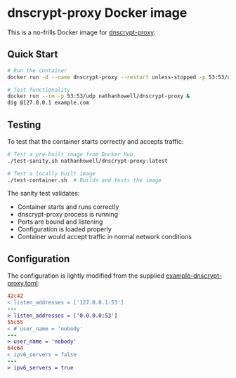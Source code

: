 # dnscrypt-proxy Docker image

This is a no-frills Docker image for [dnscrypt-proxy](https://github.com/DNSCrypt/dnscrypt-proxy).

## Quick Start

```bash
# Run the container
docker run -d --name dnscrypt-proxy --restart unless-stopped -p 53:53/udp nathanhowell/dnscrypt-proxy

# Test functionality
docker run --rm -p 53:53/udp nathanhowell/dnscrypt-proxy &
dig @127.0.0.1 example.com
```

## Testing

To test that the container starts correctly and accepts traffic:

```bash
# Test a pre-built image from Docker Hub
./test-sanity.sh nathanhowell/dnscrypt-proxy:latest

# Test a locally built image  
./test-container.sh  # Builds and tests the image
```

The sanity test validates:
- Container starts and runs correctly
- dnscrypt-proxy process is running
- Ports are bound and listening
- Configuration is loaded properly
- Container would accept traffic in normal network conditions

## Configuration

The configuration is lightly modified from the supplied [example-dnscrypt-proxy.toml](https://github.com/DNSCrypt/dnscrypt-proxy/blob/master/dnscrypt-proxy/example-dnscrypt-proxy.toml):

```diff
42c42
< listen_addresses = ['127.0.0.1:53']
---
> listen_addresses = ['0.0.0.0:53']
55c55
< # user_name = 'nobody'
---
> user_name = 'nobody'
64c64
< ipv6_servers = false
---
> ipv6_servers = true
```

